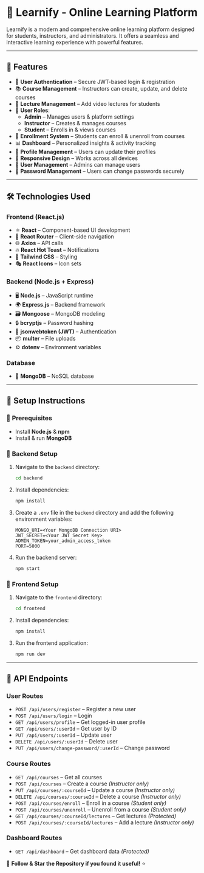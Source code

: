 # 🚀 Learnify - Online Learning Platform  

Learnify is a modern and comprehensive online learning platform designed for students, instructors, and administrators. It offers a seamless and interactive learning experience with powerful features.  

---

## 🌟 Features  

- 🔐 **User Authentication** – Secure JWT-based login & registration  
- 📚 **Course Management** – Instructors can create, update, and delete courses  
- 🎥 **Lecture Management** – Add video lectures for students  
- 👥 **User Roles**:  
  - **Admin** – Manages users & platform settings  
  - **Instructor** – Creates & manages courses  
  - **Student** – Enrolls in & views courses  
- 📝 **Enrollment System** – Students can enroll & unenroll from courses  
- 📊 **Dashboard** – Personalized insights & activity tracking  
- 🔄 **Profile Management** – Users can update their profiles  
- 🎨 **Responsive Design** – Works across all devices  
- 👤 **User Management** – Admins can manage users  
- 🔑 **Password Management** – Users can change passwords securely  

---

## 🛠️ Technologies Used  

### **Frontend (React.js)**  
- ⚛️ **React** – Component-based UI development  
- 🚀 **React Router** – Client-side navigation  
- 🌐 **Axios** – API calls  
- 🔥 **React Hot Toast** – Notifications  
- 🎨 **Tailwind CSS** – Styling  
- 🎭 **React Icons** – Icon sets  

### **Backend (Node.js + Express)**  
- 🖥️ **Node.js** – JavaScript runtime  
- 🌍 **Express.js** – Backend framework  
- 🗃️ **Mongoose** – MongoDB modeling  
- 🔒 **bcryptjs** – Password hashing  
- 🔑 **jsonwebtoken (JWT)** – Authentication  
- 📦 **multer** – File uploads  
- ⚙️ **dotenv** – Environment variables   

### **Database**  
- 🏢 **MongoDB** – NoSQL database  

---

## 🚀 Setup Instructions  

### 🔧 **Prerequisites**  
- Install **Node.js** & **npm**  
- Install & run **MongoDB**  

### 🎯 **Backend Setup**  

1. Navigate to the `backend` directory:  
    ```bash
    cd backend
    ```

2. Install dependencies:  
    ```bash
    npm install
    ```

3. Create a `.env` file in the `backend` directory and add the following environment variables:  
    ```env
    MONGO_URI=<Your MongoDB Connection URI>
    JWT_SECRET=<Your JWT Secret Key>
    ADMIN_TOKEN=your_admin_access_token  
    PORT=5000
    ```

4. Run the backend server:  
    ```bash
    npm start
    ```

### 🎨 **Frontend Setup**  

1. Navigate to the `frontend` directory:  
    ```bash
    cd frontend
    ```

2. Install dependencies:  
    ```bash
    npm install
    ```

3. Run the frontend application:  
    ```bash
    npm run dev
    ```

---

## 🔗 API Endpoints  

### **User Routes**  
- `POST /api/users/register` – Register a new user  
- `POST /api/users/login` – Login  
- `GET /api/users/profile` – Get logged-in user profile  
- `GET /api/users/:userId` – Get user by ID  
- `PUT /api/users/:userId` – Update user  
- `DELETE /api/users/:userId` – Delete user  
- `PUT /api/users/change-password/:userId` – Change password  

### **Course Routes**  
- `GET /api/courses` – Get all courses  
- `POST /api/courses` – Create a course *(Instructor only)*  
- `PUT /api/courses/:courseId` – Update a course *(Instructor only)*  
- `DELETE /api/courses/:courseId` – Delete a course *(Instructor only)*  
- `POST /api/courses/enroll` – Enroll in a course *(Student only)*  
- `POST /api/courses/unenroll` – Unenroll from a course *(Student only)*  
- `GET /api/courses/:courseId/lectures` – Get lectures *(Protected)*  
- `POST /api/courses/:courseId/lectures` – Add a lecture *(Instructor only)*  

### **Dashboard Routes**  
- `GET /api/dashboard` – Get dashboard data *(Protected)*  


🔗 **Follow & Star the Repository if you found it useful!** ⭐
